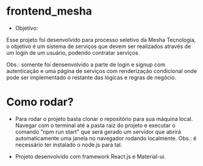 # frontend_mesha

* Objetivo:

Esse projeto foi desenvolvido para processo seletivo da Mesha Tecnologia, o objetivo é um sistema de serviços que devem ser realizados através de um login de um usuário, podendo contratar serviços.

Obs.: somente foi densenvolvido a parte de login e signup com autenticação e uma página de serviços com renderização condicional onde pode ser implementado o restante das lógicas e regras de negócio.

# Como rodar?

* Para rodar o projeto basta clonar o repositório para sua máquina local. Navegar com o terminal até a pasta raiz do projeto e executar o comando "npm run start" que será gerado um servidor que abrirá automaticamente uma janela no navegador rodando localmente. Obs.: é necessário ter instalado o node.js para tal.

* Projeto desenvolvido com framework React.js e Material-ui.
